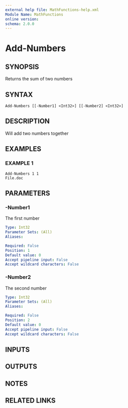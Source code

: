```yaml
---
external help file: MathFunctions-help.xml
Module Name: MathFunctions
online version:
schema: 2.0.0
---
```


# Add-Numbers

## SYNOPSIS
Returns the sum of two numbers

## SYNTAX

```
Add-Numbers [[-Number1] <Int32>] [[-Number2] <Int32>]
```

## DESCRIPTION
Will add two numbers together

## EXAMPLES

### EXAMPLE 1
```
Add-Numbers 1 1
File.doc
```

## PARAMETERS

### -Number1
The first number

```yaml
Type: Int32
Parameter Sets: (All)
Aliases:

Required: False
Position: 1
Default value: 0
Accept pipeline input: False
Accept wildcard characters: False
```

### -Number2
The second number

```yaml
Type: Int32
Parameter Sets: (All)
Aliases:

Required: False
Position: 2
Default value: 0
Accept pipeline input: False
Accept wildcard characters: False
```

## INPUTS

## OUTPUTS

## NOTES

## RELATED LINKS
